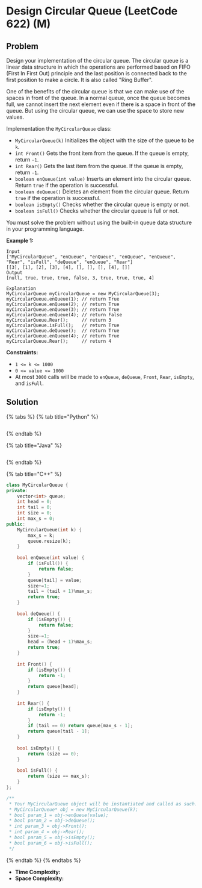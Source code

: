 # Design Circular Queue (LeetCode 622) (M)

## Problem



Design your implementation of the circular queue. The circular queue is a linear data structure in which the operations are performed based on FIFO (First In First Out) principle and the last position is connected back to the first position to make a circle. It is also called "Ring Buffer".

One of the benefits of the circular queue is that we can make use of the spaces in front of the queue. In a normal queue, once the queue becomes full, we cannot insert the next element even if there is a space in front of the queue. But using the circular queue, we can use the space to store new values.

Implementation the `MyCircularQueue` class:

* `MyCircularQueue(k)` Initializes the object with the size of the queue to be `k`.
* `int Front()` Gets the front item from the queue. If the queue is empty, return `-1`.
* `int Rear()` Gets the last item from the queue. If the queue is empty, return `-1`.
* `boolean enQueue(int value)` Inserts an element into the circular queue. Return `true` if the operation is successful.
* `boolean deQueue()` Deletes an element from the circular queue. Return `true` if the operation is successful.
* `boolean isEmpty()` Checks whether the circular queue is empty or not.
* `boolean isFull()` Checks whether the circular queue is full or not.

You must solve the problem without using the built-in queue data structure in your programming language.&#x20;

&#x20;

**Example 1:**

```
Input
["MyCircularQueue", "enQueue", "enQueue", "enQueue", "enQueue", "Rear", "isFull", "deQueue", "enQueue", "Rear"]
[[3], [1], [2], [3], [4], [], [], [], [4], []]
Output
[null, true, true, true, false, 3, true, true, true, 4]

Explanation
MyCircularQueue myCircularQueue = new MyCircularQueue(3);
myCircularQueue.enQueue(1); // return True
myCircularQueue.enQueue(2); // return True
myCircularQueue.enQueue(3); // return True
myCircularQueue.enQueue(4); // return False
myCircularQueue.Rear();     // return 3
myCircularQueue.isFull();   // return True
myCircularQueue.deQueue();  // return True
myCircularQueue.enQueue(4); // return True
myCircularQueue.Rear();     // return 4
```

&#x20;

**Constraints:**

* `1 <= k <= 1000`
* `0 <= value <= 1000`
* At most `3000` calls will be made to `enQueue`, `deQueue`, `Front`, `Rear`, `isEmpty`, and `isFull`.



## Solution&#x20;

{% tabs %}
{% tab title="Python" %}
```python
```
{% endtab %}

{% tab title="Java" %}
```java
```
{% endtab %}

{% tab title="C++" %}
```cpp
class MyCircularQueue {
private: 
    vector<int> queue;
    int head = 0;
    int tail = 0;
    int size = 0;
    int max_s = 0;
public:
    MyCircularQueue(int k) {
        max_s = k;
        queue.resize(k);
    }
    
    bool enQueue(int value) {
        if (isFull()) {
            return false;
        }
        queue[tail] = value;
        size+=1;
        tail = (tail + 1)%max_s;
        return true;
    }
    
    bool deQueue() {
        if (isEmpty()) {
            return false;
        }
        size-=1;
        head = (head + 1)%max_s;
        return true;
    }
    
    int Front() {
        if (isEmpty()) {
            return -1;
        }
        return queue[head];
    }
    
    int Rear() {
        if (isEmpty()) {
            return -1;
        }
        if (tail == 0) return queue[max_s - 1];
        return queue[tail - 1];
    }
    
    bool isEmpty() {
        return (size == 0);
    }
    
    bool isFull() {
        return (size == max_s);
    }
};

/**
 * Your MyCircularQueue object will be instantiated and called as such:
 * MyCircularQueue* obj = new MyCircularQueue(k);
 * bool param_1 = obj->enQueue(value);
 * bool param_2 = obj->deQueue();
 * int param_3 = obj->Front();
 * int param_4 = obj->Rear();
 * bool param_5 = obj->isEmpty();
 * bool param_6 = obj->isFull();
 */

```
{% endtab %}
{% endtabs %}

* **Time Complexity:**
* **Space Complexity:**

